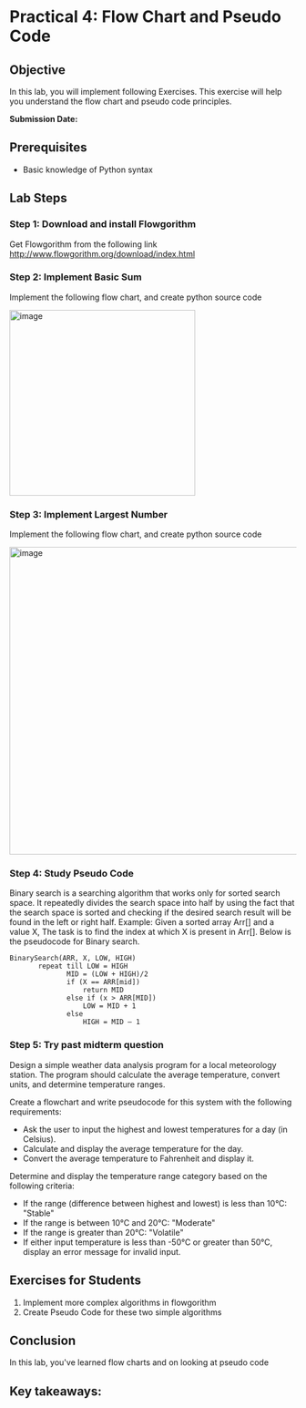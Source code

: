 # Practical 4: Flow Chart and Pseudo Code

## Objective
In this lab, you will implement following  Exercises. This exercise will help you understand the flow chart and pseudo code principles.

**Submission Date:** 

## Prerequisites
- Basic knowledge of Python syntax

## Lab Steps

### Step 1: Download and install Flowgorithm

Get Flowgorithm from the following link
http://www.flowgorithm.org/download/index.html

### Step 2: Implement Basic Sum
Implement the following flow chart, and create python source code

<img width="326" alt="image" src="https://github.com/user-attachments/assets/ca051e86-e905-435a-909a-931292ba7988" />

### Step 3: Implement Largest Number
Implement the following flow chart, and create python source code

<img width="540" alt="image" src="https://github.com/user-attachments/assets/85bded29-52d8-49a7-964d-ef2d17477d62" />

### Step 4: Study Pseudo Code
Binary search is a searching algorithm that works only for sorted search space. It repeatedly divides the search space into half by using the fact that the search space is sorted and checking if the desired search result will be found in the left or right half.
Example: Given a sorted array Arr[] and a value X, The task is to find the index at which X is present in Arr[].
Below is the pseudocode for Binary search.

    BinarySearch(ARR, X, LOW, HIGH)
           repeat till LOW = HIGH
                  MID = (LOW + HIGH)/2
                  if (X == ARR[mid])
                      return MID
                  else if (x > ARR[MID]) 
                      LOW = MID + 1
                  else                  
                      HIGH = MID – 1

### Step 5: Try past midterm question
Design a simple weather data analysis program for a local meteorology station. The program should calculate the average temperature, convert units, and determine temperature ranges.

Create a flowchart and write pseudocode for this system with the following requirements:
- Ask the user to input the highest and lowest temperatures for a day (in Celsius).
- Calculate and display the average temperature for the day.
- Convert the average temperature to Fahrenheit and display it.

Determine and display the temperature range category based on the following criteria:
- If the range (difference between highest and lowest) is less than 10°C: "Stable"
- If the range is between 10°C and 20°C: "Moderate"
- If the range is greater than 20°C: "Volatile"
- If either input temperature is less than -50°C or greater than 50°C, display an error message for invalid input.

## Exercises for Students

1. Implement more complex algorithms in flowgorithm
2. Create Pseudo Code for these two simple algorithms

## Conclusion

In this lab, you've learned flow charts and on looking at pseudo code

Key takeaways:
- 

